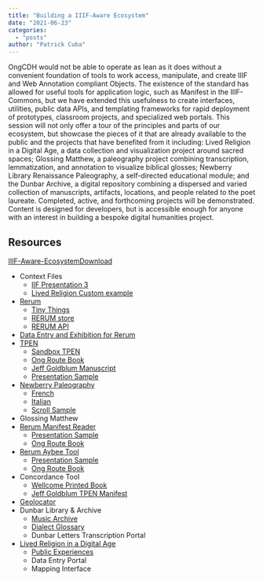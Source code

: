 ```yaml
---
title: "Building a IIIF-Aware Ecosystem"
date: "2021-06-23"
categories: 
  - "posts"
author: "Patrick Cuba"
---
```


OngCDH would not be able to operate as lean as it does without a convenient foundation of tools to work access, manipulate, and create IIIF and Web Annotation compliant Objects. The existence of the standard has allowed for useful tools for application logic, such as Manifest in the IIIF-Commons, but we have extended this usefulness to create interfaces, utilities, public data APIs, and templating frameworks for rapid deployment of prototypes, classroom projects, and specialized web portals. This session will not only offer a tour of the principles and parts of our ecosystem, but showcase the pieces of it that are already available to the public and the projects that have benefited from it including: Lived Religion in a Digital Age, a data collection and visualization project around sacred spaces; Glossing Matthew, a paleography project combining transcription, lemmatization, and annotation to visualize biblical glosses; Newberry Library Renaissance Paleography, a self-directed educational module; and the Dunbar Archive, a digital repository combining a dispersed and varied collection of manuscripts, artifacts, locations, and people related to the poet laureate. Completed, active, and forthcoming projects will be demonstrated. Content is designed for developers, but is accessible enough for anyone with an interest in building a bespoke digital humanities project.

## Resources

[IIIF-Aware-Ecosystem](https://ongcdh.org/wp-content/uploads/2021/06/IIIF-Aware-Ecosystem.pdf)[Download](https://ongcdh.org/wp-content/uploads/2021/06/IIIF-Aware-Ecosystem.pdf)

- Context Files
    - [IIF Presentation 3](https://iiif.io/api/presentation/3/context.json)
    - [Lived Religion Custom example](https://github.com/CenterForDigitalHumanities/deer-LR/blob/c2ea23e4f6642c6117632b73c3bc61ec4c2dc7f9/web/vocab/context.json)
- [Rerum](http://rerum.io)
    - [Tiny Things](http://tiny.rerum.io)
    - [RERUM store](http://store.rerum.io)
    - [RERUM API](https://centerfordigitalhumanities.github.io/rerum_server/API.html)
- [Data Entry and Exhibition for Rerum](http://deer.rerum.io)
- [TPEN](http://t-pen.org)
    - [Sandbox TPEN](http://t-pen.org/TPEN/transcription.html)
    - [Ong Route Book](http://t-pen.org/TPEN/transcription.html?projectID=7006)
    - [Jeff Goldblum Manuscript](http://t-pen.org/TPEN/transcription.html?projectID=6609)
    - [Presentation Sample](http://t-pen.org/TPEN/project/4080)
- [Newberry Paleography](https://www.newberry.org/paleography)
    - [French](https://paleography.library.utoronto.ca/)
    - [Italian](https://italian-paleography.library.utoronto.ca/)
    - [Scroll Sample](http://paleo.rerum.io/TPEN-NL/italianTranscription.html?projectID=5862&p=3132)
- Glossing Matthew
- [Rerum Manifest Reader](http://read.rerum.io/)
    - [](http://read.rerum.io/#/read?url=http:%2F%2Ft-pen.org%2FTPEN%2Fmanifest%2F4080)[Presentation Sample](http://read.rerum.io/#/read?url=http:%2F%2Ft-pen.org%2FTPEN%2Fmanifest%2F4080)
    - [Ong Route Book](http://read.rerum.io/#/read?url=http:%2F%2Ft-pen.org%2FTPEN%2Fmanifest%2F7006)
- [Rerum Aybee Tool](http://aybee.rerum.io)
    - [Presentation Sample](http://aybee.rerum.io/#/aybee?url=http:%2F%2Ft-pen.org%2FTPEN%2Fmanifest%2F4080)
    - [Ong Route Book](http://aybee.rerum.io/#/aybee?url=http:%2F%2Ft-pen.org%2FTPEN%2Fmanifest%2F7006)
- Concordance Tool
    - [Wellcome Printed Book](https://concordance.rerum.io/?manifest=https:%2F%2Fiiif.wellcomecollection.org%2Fpresentation%2Fv2%2Fb2943306x)
    - [Jeff Goldblum TPEN Manifest](http://concordance.rerum.io/?manifest=http://t-pen.org/TPEN/manifest/6609)
- [Geolocator](http://geo.rerum.io)
- Dunbar Library & Archive
    - [Music Archive](https://ecommons.udayton.edu/dunbar/)
    - [Dialect Glossary](https://ecommons.udayton.edu/dunbar_glossary/)
    - Dunbar Letters Transcription Portal
- [Lived Religion in a Digital Age](http://religioninplace.org/)
    - [Public Experiences](http://lrda.rerum.io/experiences.html)
    - Data Entry Portal
    - Mapping Interface
